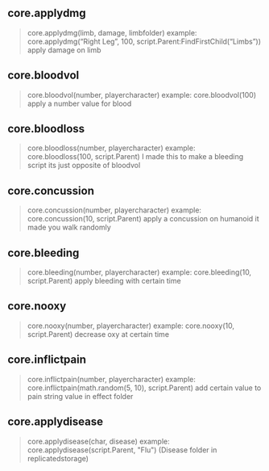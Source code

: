 ## core.applydmg

> core.applydmg(limb, damage, limbfolder) example: core.applydmg(“Right Leg”, 100, script.Parent:FindFirstChild(“Limbs”)) apply damage on limb

## core.bloodvol
> core.bloodvol(number, playercharacter) example: core.bloodvol(100) apply a number value for blood

## core.bloodloss
> core.bloodloss(number, playercharacter) example: core.bloodloss(100, script.Parent) I made this to make a bleeding script its just opposite of bloodvol

## core.concussion
> core.concussion(number, playercharacter) example: core.concussion(10, script.Parent) apply a concussion on humanoid it made you walk randomly

## core.bleeding
> core.bleeding(number, playercharacter) example: core.bleeding(10, script.Parent) apply bleeding with certain time

## core.nooxy
> core.nooxy(number, playercharacter) example: core.nooxy(10, script.Parent) decrease oxy at certain time

## core.inflictpain
> core.inflictpain(number, playercharacter) example: core.inflictpain(math.random(5, 10), script.Parent) add certain value to pain string value in effect folder

## core.applydisease
> core.applydisease(char, disease) example: core.applydisease(script.Parent, "Flu") (Disease folder in replicatedstorage)

